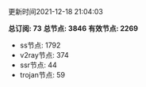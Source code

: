 更新时间2021-12-18 21:04:03

**总订阅: 73**
**总节点: 3846**
**有效节点: 2269**
- ss节点: 1792
- v2ray节点: 374
- ssr节点: 44
- trojan节点: 59
